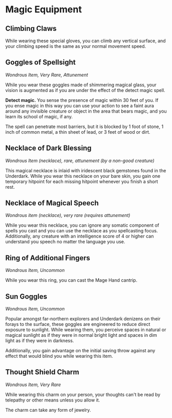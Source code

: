 # Magic Equipment

## Climbing Claws

While wearing these special gloves, you can climb any vertical surface, and your climbing speed is the same as your normal movement speed.

## Goggles of Spellsight

_Wondrous Item, Very Rare, Attunement_

While you wear these goggles made of shimmering magical glass, your vision is augmented as if you are under the effect of the detect magic spell.

**Detect magic.** You sense the presence of magic within 30 feet of you. If you ense magic in this way you can use your action to see a faint aura around any invisible creature or object in the area that bears magic, and you learn its school of magic, if any.

The spell can penetrate most barriers, but it is blocked by 1 foot of stone, 1 inch of common metal, a thin sheet of lead, or 3 feet of wood or dirt.

## Necklace of Dark Blessing
_Wondrous Item (necklace), rare, attunement (by a non-good creature)_

This magical necklace is inlaid with iridescent black gemstones found in the Underdark. While you wear this necklace on your bare skin, you gain one temporary hitpoint for each missing hitpoint whenever you finish a short rest.

## Necklace of Magical Speech
_Wondrous item (necklace), very rare (requires attunement)_

While you wear this necklace, you can ignore any somatic component of spells you cast and you can use the necklace as you spellcasting focus.
Additionally, any creature with an intelligence score of 4 or higher can understand you speech no matter the language you use.

## Ring of Additional Fingers
_Wondrous Item, Uncommon_

While you wear this ring, you can cast the Mage Hand cantrip.

## Sun Goggles
_Wondrous Item, Uncommon_

Popular amongst far-northern explorers and Underdark denizens on their forays to the surface, these goggles are engineered to reduce direct exposure to sunlight. While wearing them, you perceive spaces in natural or magical sunlight as if they were in normal bright light and spaces in dim light as if they were in darkness.

Additionally, you gain advantage on the initial saving throw against any effect that would blind you while wearing this item.

## Thought Shield Charm
_Wondrous Item, Very Rare_

While wearing this charm on your person, your thoughts can't be read by telepathy or other means unless you allow it.

The charm can take any form of jewelry.

